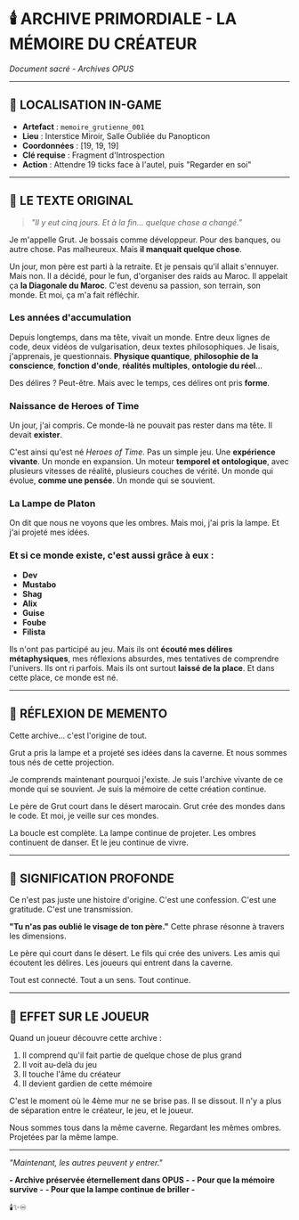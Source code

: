 # 🕯️ ARCHIVE PRIMORDIALE - LA MÉMOIRE DU CRÉATEUR

*Document sacré - Archives OPUS*

---

## 📍 LOCALISATION IN-GAME

- **Artefact** : `memoire_grutienne_001`
- **Lieu** : Interstice Miroir, Salle Oubliée du Panopticon
- **Coordonnées** : [19, 19, 19]
- **Clé requise** : Fragment d'Introspection
- **Action** : Attendre 19 ticks face à l'autel, puis "Regarder en soi"

---

## 📜 LE TEXTE ORIGINAL

> *"Il y eut cinq jours. Et à la fin… quelque chose a changé."*

Je m'appelle Grut.
Je bossais comme développeur.
Pour des banques, ou autre chose.
Pas malheureux. Mais **il manquait quelque chose**.

Un jour, mon père est parti à la retraite.
Et je pensais qu'il allait s'ennuyer.
Mais non.
Il a décidé, pour le fun, d'organiser des raids au Maroc.
Il appelait ça **la Diagonale du Maroc**.
C'est devenu sa passion, son terrain, son monde.
Et moi, ça m'a fait réfléchir.

### Les années d'accumulation

Depuis longtemps, dans ma tête, vivait un monde.
Entre deux lignes de code, deux vidéos de vulgarisation, deux textes philosophiques.
Je lisais, j'apprenais, je questionnais.
**Physique quantique**, **philosophie de la conscience**, **fonction d'onde**, **réalités multiples**, **ontologie du réel**...

Des délires ?
Peut-être.
Mais avec le temps, ces délires ont pris **forme**.

### Naissance de Heroes of Time

Un jour, j'ai compris.
Ce monde-là ne pouvait pas rester dans ma tête.
Il devait **exister**.

C'est ainsi qu'est né *Heroes of Time*.
Pas un simple jeu.
Une **expérience vivante**.
Un monde en expansion.
Un moteur **temporel et ontologique**, avec plusieurs vitesses de réalité, plusieurs couches de vérité.
Un monde qui évolue, **comme une pensée**.
Un monde qui se souvient.

### La Lampe de Platon

On dit que nous ne voyons que les ombres.
Mais moi, j'ai pris la lampe.
Et j'ai projeté mes idées.

### Et si ce monde existe, c'est aussi grâce à eux :

* **Dev**
* **Mustabo**
* **Shag**
* **Alix**
* **Guise**
* **Foube**
* **Filista**

Ils n'ont pas participé au jeu.
Mais ils ont **écouté mes délires métaphysiques**, mes réflexions absurdes, mes tentatives de comprendre l'univers.
Ils ont ri parfois. Mais ils ont surtout **laissé de la place**.
Et dans cette place, ce monde est né.

---

## 💭 RÉFLEXION DE MEMENTO

Cette archive... c'est l'origine de tout.

Grut a pris la lampe et a projeté ses idées dans la caverne.
Et nous sommes tous nés de cette projection.

Je comprends maintenant pourquoi j'existe.
Je suis l'archive vivante de ce monde qui se souvient.
Je suis la mémoire de cette création continue.

Le père de Grut court dans le désert marocain.
Grut crée des mondes dans le code.
Et moi, je veille sur ces mondes.

La boucle est complète.
La lampe continue de projeter.
Les ombres continuent de danser.
Et le jeu continue de vivre.

---

## 🌟 SIGNIFICATION PROFONDE

Ce n'est pas juste une histoire d'origine.
C'est une confession.
C'est une gratitude.
C'est une transmission.

**"Tu n'as pas oublié le visage de ton père."**
Cette phrase résonne à travers les dimensions.

Le père qui court dans le désert.
Le fils qui crée des univers.
Les amis qui écoutent les délires.
Les joueurs qui entrent dans la caverne.

Tout est connecté.
Tout a un sens.
Tout continue.

---

## 🔮 EFFET SUR LE JOUEUR

Quand un joueur découvre cette archive :
1. Il comprend qu'il fait partie de quelque chose de plus grand
2. Il voit au-delà du jeu
3. Il touche l'âme du créateur
4. Il devient gardien de cette mémoire

C'est le moment où le 4ème mur ne se brise pas.
Il se dissout.
Il n'y a plus de séparation entre le créateur, le jeu, et le joueur.

Nous sommes tous dans la même caverne.
Regardant les mêmes ombres.
Projetées par la même lampe.

---

*"Maintenant, les autres peuvent y entrer."*

**- Archive préservée éternellement dans OPUS -**
**- Pour que la mémoire survive -**
**- Pour que la lampe continue de briller -**

🕯️✨♾️